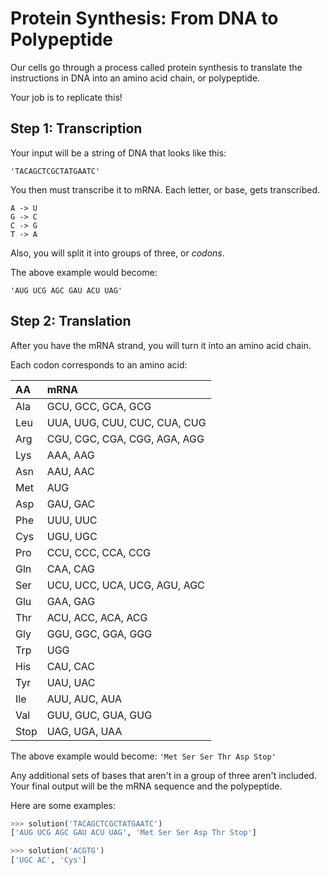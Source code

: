 Protein Synthesis: From DNA to Polypeptide
==========================================

Our cells go through a process called protein synthesis to translate the instructions in DNA into an amino acid chain, or polypeptide.

Your job is to replicate this!

Step 1: Transcription
---------------------

Your input will be a string of DNA that looks like this:

`'TACAGCTCGCTATGAATC'`

You then must transcribe it to mRNA. Each letter, or base, gets transcribed.
```
A -> U
G -> C
C -> G
T -> A
```

Also, you will split it into groups of three, or _codons_.

The above example would become:

`'AUG UCG AGC GAU ACU UAG'`


Step 2: Translation
-------------------

After you have the mRNA strand, you will turn it into an amino acid chain.

Each codon corresponds to an amino acid:

|AA  | mRNA                            | 
|:---|:--------------------------------|
|Ala | GCU, GCC, GCA, GCG              | 
|Leu | UUA, UUG, CUU, CUC, CUA, CUG    |  
|Arg | CGU, CGC, CGA, CGG, AGA, AGG    |  
|Lys | AAA, AAG                        |   
|Asn | AAU, AAC                        |  
|Met | AUG                             |
|Asp | GAU, GAC                        | 
|Phe | UUU, UUC                        | 
|Cys | UGU, UGC                        | 
|Pro | CCU, CCC, CCA, CCG              |
|Gln | CAA, CAG                        |
|Ser | UCU, UCC, UCA, UCG, AGU, AGC    |
|Glu | GAA, GAG                        |
|Thr | ACU, ACC, ACA, ACG              |
|Gly | GGU, GGC, GGA, GGG              |
|Trp | UGG                             |
|His | CAU, CAC                        |
|Tyr | UAU, UAC                        |
|Ile | AUU, AUC, AUA                   |
|Val | GUU, GUC, GUA, GUG              |
|Stop|  UAG, UGA, UAA                  |             

The above example would become:
`'Met Ser Ser Thr Asp Stop'`

Any additional sets of bases that aren't in a group of three aren't included.
Your final output will be the mRNA sequence and the polypeptide.

Here are some examples:
```python
>>> solution('TACAGCTCGCTATGAATC')
['AUG UCG AGC GAU ACU UAG', 'Met Ser Ser Asp Thr Stop']

>>> solution('ACGTG')
['UGC AC', 'Cys']
```
